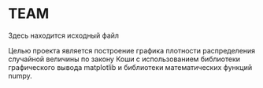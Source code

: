 # TEAM
Здесь находится исходный файл

Целью проекта является построение графика плотности распределения случайной величины по закону Коши
с использованием библиотеки графического вывода matplotlib и библиотеки математических функций numpy.
